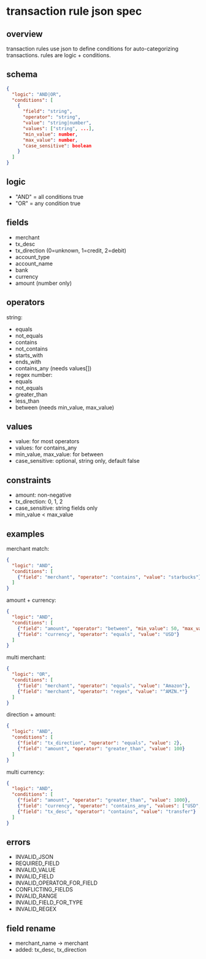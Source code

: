 # transaction rule json spec

## overview

transaction rules use json to define conditions for auto-categorizing transactions. rules are logic + conditions.

## schema

```json
{
  "logic": "AND|OR",
  "conditions": [
    {
      "field": "string",
      "operator": "string",
      "value": "string|number",
      "values": ["string", ...],
      "min_value": number,
      "max_value": number,
      "case_sensitive": boolean
    }
  ]
}
```

## logic

- "AND" = all conditions true
- "OR" = any condition true

## fields

- merchant
- tx_desc
- tx_direction (0=unknown, 1=credit, 2=debit)
- account_type
- account_name
- bank
- currency
- amount (number only)

## operators

string:

- equals
- not_equals
- contains
- not_contains
- starts_with
- ends_with
- contains_any (needs values[])
- regex
number:
- equals
- not_equals
- greater_than
- less_than
- between (needs min_value, max_value)

## values

- value: for most operators
- values: for contains_any
- min_value, max_value: for between
- case_sensitive: optional, string only, default false

## constraints

- amount: non-negative
- tx_direction: 0, 1, 2
- case_sensitive: string fields only
- min_value < max_value

## examples

merchant match:

```json
{
  "logic": "AND",
  "conditions": [
    {"field": "merchant", "operator": "contains", "value": "starbucks"}
  ]
}
```

amount + currency:

```json
{
  "logic": "AND",
  "conditions": [
    {"field": "amount", "operator": "between", "min_value": 50, "max_value": 200},
    {"field": "currency", "operator": "equals", "value": "USD"}
  ]
}
```

multi merchant:

```json
{
  "logic": "OR",
  "conditions": [
    {"field": "merchant", "operator": "equals", "value": "Amazon"},
    {"field": "merchant", "operator": "regex", "value": "^AMZN.*"}
  ]
}
```

direction + amount:

```json
{
  "logic": "AND",
  "conditions": [
    {"field": "tx_direction", "operator": "equals", "value": 2},
    {"field": "amount", "operator": "greater_than", "value": 100}
  ]
}
```

multi currency:

```json
{
  "logic": "AND",
  "conditions": [
    {"field": "amount", "operator": "greater_than", "value": 1000},
    {"field": "currency", "operator": "contains_any", "values": ["USD", "EUR", "GBP"]},
    {"field": "tx_desc", "operator": "contains", "value": "transfer"}
  ]
}
```

## errors

- INVALID_JSON
- REQUIRED_FIELD
- INVALID_VALUE
- INVALID_FIELD
- INVALID_OPERATOR_FOR_FIELD
- CONFLICTING_FIELDS
- INVALID_RANGE
- INVALID_FIELD_FOR_TYPE
- INVALID_REGEX

## field rename

- merchant_name → merchant
- added: tx_desc, tx_direction
